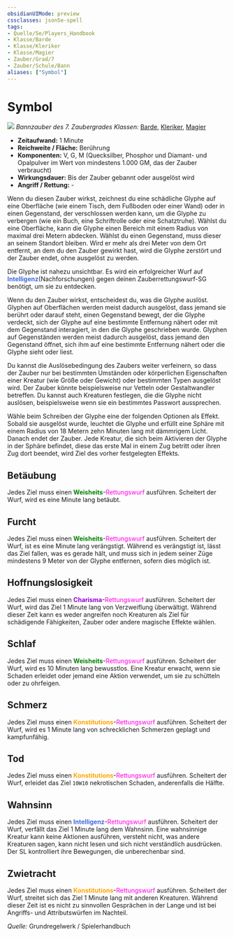 ```yaml
---
obsidianUIMode: preview
cssclasses: json5e-spell
tags:
- Quelle/5e/Players_Handbook
- Klasse/Barde
- Klasse/Kleriker
- Klasse/Magier
- Zauber/Grad/7
- Zauber/Schule/Bann
aliases: ["Symbol"]
---
```

# Symbol
![](../../../99%20-%20Setup/Files/Bildersammlung/Symbolik/Bannzauber.webp#token)
*Bannzauber des 7. Zaubergrades*
*Klassen:* [Barde](../Klassen/Barde.md), [Kleriker](../Klassen/Kleriker.md), [Magier](../Klassen/Magier.md)

- **Zeitaufwand:** 1 Minute
- **Reichweite / Fläche:** Berührung
- **Komponenten:** V, G, M (Quecksilber, Phosphor und Diamant- und Opalpulver im Wert von mindestens 1.000 GM, das der Zauber verbraucht)
- **Wirkungsdauer:** Bis der Zauber gebannt oder ausgelöst wird
- **Angriff / Rettung:** -

Wenn du diesen Zauber wirkst, zeichnest du eine schädliche Glyphe auf eine Oberfläche (wie einem Tisch, dem Fußboden oder einer Wand) oder in einen Gegenstand, der verschlossen werden kann, um die Glyphe zu verbergen (wie ein Buch, eine Schriftrolle oder eine Schatztruhe). Wählst du eine Oberfläche, kann die Glyphe einen Bereich mit einem Radius von maximal drei Metern abdecken. Wählst du einen Gegenstand, muss dieser an seinem Standort bleiben. Wird er mehr als drei Meter von dem Ort entfernt, an dem du den Zauber gewirkt hast, wird die Glyphe zerstört und der Zauber endet, ohne ausgelöst zu werden.

Die Glyphe ist nahezu unsichtbar. Es wird ein erfolgreicher Wurf auf <font color="royalblue">**Intelligenz**</font>(Nachforschungen) gegen deinen Zauberrettungswurf-SG benötigt, um sie zu entdecken.

Wenn du den Zauber wirkst, entscheidest du, was die Glyphe auslöst. Glyphen auf Oberflächen werden meist dadurch ausgelöst, dass jemand sie berührt oder darauf steht, einen Gegenstand bewegt, der die Glyphe verdeckt, sich der Glyphe auf eine bestimmte Entfernung nähert oder mit dem Gegenstand interagiert, in den die Glyphe geschrieben wurde. Glyphen auf Gegenständen werden meist dadurch ausgelöst, dass jemand den Gegenstand öffnet, sich ihm auf eine bestimmte Entfernung nähert oder die Glyphe sieht oder liest.

Du kannst die Auslösebedingung des Zaubers weiter verfeinern, so dass der Zauber nur bei bestimmten Umständen oder körperlichen Eigenschaften einer Kreatur (wie Größe oder Gewicht) oder bestimmten Typen ausgelöst wird. Der Zauber könnte beispielsweise nur Vetteln oder Gestaltwandler betreffen. Du kannst auch Kreaturen festlegen, die die Glyphe nicht auslösen, beispielsweise wenn sie ein bestimmtes Passwort aussprechen.

Wähle beim Schreiben der Glyphe eine der folgenden Optionen als Effekt. Sobald sie ausgelöst wurde, leuchtet die Glyphe und erfüllt eine Sphäre mit einem Radius von 18 Metern zehn Minuten lang mit dämmrigem Licht. Danach endet der Zauber. Jede Kreatur, die sich beim Aktivieren der Glyphe in der Sphäre befindet, diese das erste Mal in einem Zug betritt oder ihren Zug dort beendet, wird Ziel des vorher festgelegten Effekts.

## Betäubung

Jedes Ziel muss einen <font color="green">**Weisheits**</font>-<font color="#FF00E0">Rettungswurf</font> ausführen. Scheitert der Wurf, wird es eine Minute lang betäubt.

## Furcht 

Jedes Ziel muss einen <font color="green">**Weisheits**</font>-<font color="#FF00E0">Rettungswurf</font> ausführen. Scheitert der Wurf, ist es eine Minute lang verängstigt. Während es verängstigt ist, lässt das Ziel fallen, was es gerade hält, und muss sich in jedem seiner Züge mindestens 9 Meter von der Glyphe entfernen, sofern dies möglich ist.

## Hoffnungslosigkeit 

Jedes Ziel muss einen <font color="darkviolet">**Charisma**</font>-<font color="#FF00E0">Rettungswurf</font> ausführen. Scheitert der Wurf, wird das Ziel 1 Minute lang von Verzweiflung überwältigt. Während dieser Zeit kann es weder angreifen noch Kreaturen als Ziel für schädigende Fähigkeiten, Zauber oder andere magische Effekte wählen.

## Schlaf

Jedes Ziel muss einen <font color="green">**Weisheits**</font>-<font color="#FF00E0">Rettungswurf</font> ausführen. Scheitert der Wurf, wird es 10 Minuten lang bewusstlos. Eine Kreatur erwacht, wenn sie Schaden erleidet oder jemand eine Aktion verwendet, um sie zu schütteln oder zu ohrfeigen.

## Schmerz

Jedes Ziel muss einen <font color="orange">**Konstitutions**</font>-<font color="#FF00E0">Rettungswurf</font>  ausführen. Scheitert der Wurf, wird es 1 Minute lang von schrecklichen Schmerzen geplagt und kampfunfähig.

## Tod 

Jedes Ziel muss einen <font color="orange">**Konstitutions**</font>-<font color="#FF00E0">Rettungswurf</font> ausführen. Scheitert der Wurf, erleidet das Ziel `10W10` nekrotischen Schaden, anderenfalls die Hälfte.

## Wahnsinn

Jedes Ziel muss einen <font color="royalblue">**Intelligenz**</font>-<font color="#FF00E0">Rettungswurf</font> ausführen. Scheitert der Wurf, verfällt das Ziel 1 Minute lang dem Wahnsinn. Eine wahnsinnige Kreatur kann keine Aktionen ausführen, versteht nicht, was andere Kreaturen sagen, kann nicht lesen und sich nicht verständlich ausdrücken. Der SL kontrolliert ihre Bewegungen, die unberechenbar sind.

## Zwietracht 

Jedes Ziel muss einen <font color="orange">**Konstitutions**</font>-<font color="#FF00E0">Rettungswurf</font> ausführen. Scheitert der Wurf, streitet sich das Ziel 1 Minute lang mit anderen Kreaturen. Während dieser Zeit ist es nicht zu sinnvollen Gesprächen in der Lange und ist bei Angriffs- und Attributswürfen im Nachteil.

 *Quelle:* Grundregelwerk / Spielerhandbuch